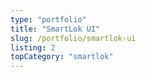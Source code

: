 ```yaml
---
type: "portfolio"
title: "SmartLok UI"
slug: /portfolio/smartlok-ui
listing: 2
topCategory: "smartlok"
---
```

